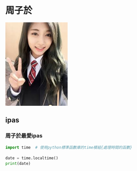 # 周子於


![images.jpg](images.jpg)

## ipas

### 周子於最愛ipas
```python
import time  # 使用python標準函數庫的time模組{處理時間的函數}

date = time.localtime()	
print(date)
```
